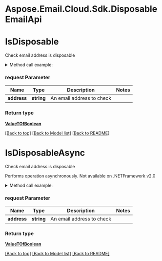 # Aspose.Email.Cloud.Sdk.DisposableEmailApi

<a name="IsDisposable"></a>
# IsDisposable

Check email address is disposable             

<details>
    <summary>Method call example:</summary>

```csharp
// Prepare parameters:
var request = new DisposableEmailIsDisposableRequest
{ 
    Address = "example@mailcatch.com"
};

// Call method:
var result = Api.DisposableEmail.IsDisposable(request);

// Result example:
result = ;
```

</details>

### request Parameter


Name | Type | Description  | Notes
------------- | ------------- | ------------- | -------------
 **address** | **string**| An email address to check | 

### Return type

[**ValueTOfBoolean**](ValueTOfBoolean.md)

[[Back to top]](#) [[Back to Model list]](Models.md) [[Back to README]](README.md)

<a name="IsDisposableAsync"></a>
# IsDisposableAsync

Check email address is disposable             

Performs operation asynchronously. Not available on .NETFramework v2.0

<details>
    <summary>Method call example:</summary>

```csharp
// Prepare parameters:
var request = new DisposableEmailIsDisposableRequest
{ 
    Address = "example@mailcatch.com"
};

// Call method:
var result = await Api.DisposableEmail.IsDisposableAsync(request);

// Result example:
result = ;
```

</details>

### request Parameter


Name | Type | Description  | Notes
------------- | ------------- | ------------- | -------------
 **address** | **string**| An email address to check | 

### Return type

[**ValueTOfBoolean**](ValueTOfBoolean.md)

[[Back to top]](#) [[Back to Model list]](Models.md) [[Back to README]](README.md)

